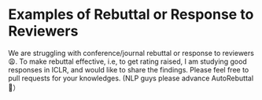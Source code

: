 # Examples of Rebuttal or Response to Reviewers

We are struggling with conference/journal rebuttal or response to reviewers :weary:. To make rebuttal effective, i.e, to get rating raised, I am studying good responses in ICLR, and would like to share the findings. Please feel free to pull requests for your knowledges. (NLP guys please advance AutoRebuttal :new_moon_with_face:）


